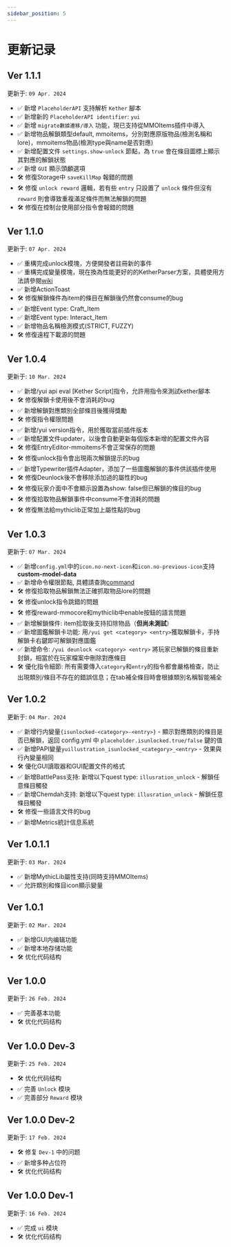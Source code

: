 ```yaml
---
sidebar_position: 5
---
```


# 更新记录

## Ver 1.1.1

更新于: `09 Apr. 2024`

- ✅ 新增 `PlaceholderAPI` 支持解析 `Kether` 腳本
- ✅ 新增新的 `PlaceholderAPI identifier`: `yui`
- ✅ 新增 `migrate數據遷移/導入` 功能，現已支持從MMOItems插件中導入
- ✅ 新增物品解鎖類型default, mmoitems，分別對應原版物品(檢測名稱和lore)，mmoitems物品(檢測type與name是否對應)
- ✅ 新增配置文件 `settings.show-unlock` 節點，為 `true` 會在條目圖標上顯示其對應的解鎖狀態
- ✅ 新增 `GUI` 顯示頭顱選項
- 🛠 修復Storage中 `saveKillMap` 報錯的問題
- 🛠 修復 `unlock reward` 邏輯，若有些 `entry` 只設置了 `unlock` 條件但沒有 `reward` 則會導致重複滿足條件而無法解鎖的問題
- 🛠 修復在控制台使用部分指令會報錯的問題

## Ver 1.1.0

更新于: `07 Apr. 2024`

- ✅ 重構完成unlock模塊，方便開發者註冊新的事件
- ✅ 重構完成變量模塊，現在換為性能更好的的KetherParser方案，具體使用方法請參閱[wiki](./Basic%20Document/kether.md)
- ✅ 新增ActionToast
- 🛠 修復解鎖條件為item的條目在解鎖後仍然會consume的bug
- ✅ 新增Event type: Craft_Item
- ✅ 新增Event type: Interact_Item
- ✅ 新增物品名稱檢測模式(STRICT, FUZZY)
- 🛠 修復遠程下載源的問題

## Ver 1.0.4

更新于: `10 Mar. 2024`

- ✅ 新增/yui api eval [Kether Script]指令，允許用指令來測試kether腳本
- 🛠 修復解鎖卡使用後不會消耗的bug
- ✅ 新增解鎖對應類別全部條目後獲得獎勵
- 🛠 修復指令權限問題
- ✅ 新增/yui version指令，用於獲取當前插件版本
- ✅ 新增配置文件updater，以後會自動更新每個版本新增的配置文件內容
- 🛠 修復EntryEditor-mmoitems不會正常保存的問題
- 🛠 修復unlock指令會出現兩次解鎖提示的bug
- ✅ 新增Typewriter插件Adapter，添加了一些圖鑑解鎖的事件供該插件使用
- 🛠 修復Deunlock後不會移除添加過的屬性的bug
- 🛠 修復玩家介面中不會顯示設置為show: false但已解鎖的條目的bug
- 🛠 修復拾取物品解鎖事件中consume不會消耗的問題
- 🛠 修復無法給mythiclib正常加上屬性點的bug

## Ver 1.0.3

更新于: `07 Mar. 2024`

- ✅ 新增`config.yml`中的`icon.no-next-icon`和`icon.no-previous-icon`支持**custom-model-data**
- ✅ 新增命令權限節點, 具體請查詢[command](./Start/command.md)
- 🛠 修復拾取物品解鎖無法正確抓取物品lore的問題
- 🛠 修復unlock指令跳錯的問題
- 🛠 修復reward-mmocore和mythiclib中enable按鈕的語言問題
- ✅ 新增解鎖條件: item拾取後支持扣除物品（**但尚未測試**）
- ✅ 新增圖鑑解鎖卡功能: 用`/yui get <category> <entry>`獲取解鎖卡，手持解鎖卡右鍵即可解鎖對應圖鑑
- ✅ 新增命令: `/yui deunlock <category> <entry>` 將玩家已解鎖的條目重新封鎖，相當於在玩家檔案中刪除對應條目
- 🛠 優化指令細節: 所有需要傳入`category`和`entry`的指令都會嚴格檢查，防止出現類別/條目不存在的錯誤信息；在tab補全條目時會根據類別名稱智能補全

## Ver 1.0.2

更新于: `04 Mar. 2024`

- ✅ 新增行内變量`{isunlocked-<category>-<entry>}`  - 顯示對應類別的條目是否已解鎖，返回 config.yml 中 `placeholder.isunlocked.true/false` 鍵的值
- ✅ 新增PAPI變量`yuillustration_isunlocked_<category>_<entry>` - 效果與行內變量相同
- 🛠 優化GUI讀取器和GUI配置文件的格式
- ✅ 新增BattlePass支持: 新增以下quest type: `illusration_unlock` - 解鎖任意條目觸發
- ✅ 新增Chemdah支持: 新增以下quest type: `illusration_unlock` - 解鎖任意條目觸發
- 🛠 修復一些語言文件的bug
- ✅ 新增Metrics統計信息系統

## Ver 1.0.1.1

更新于: `03 Mar. 2024`

- ✅ 新增MythicLib屬性支持(同時支持MMOItems)
- ✅ 允許類別和條目icon顯示變量

## Ver 1.0.1

更新于: `02 Mar. 2024`

- ✅ 新增GUI内编辑功能
- ✅ 新增本地存储功能
- 🛠 优化代码结构

## Ver 1.0.0

更新于: `26 Feb. 2024`

- ✅ 完善基本功能
- 🛠 优化代码结构

## Ver 1.0.0 Dev-3

更新于: `25 Feb. 2024`

- 🛠 优化代码结构
- ✅ 完善 `Unlock` 模块
- ✅ 完善部分 `Reward` 模块

## Ver 1.0.0 Dev-2

更新于: `17 Feb. 2024`

- 🛠 修复 `Dev-1` 中的问题
- ✅ 新增多种占位符
- 🛠 优化代码结构

## Ver 1.0.0 Dev-1

更新于: `16 Feb. 2024`

- ✅ 完成 `ui` 模块
- 🛠 优化代码结构